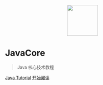 <div align="center"><img width="100px" src="http://dunwu.test.upcdn.net/cs/others/zp.png"/></div>

# JavaCore

> Java 核心技术教程

[Java Tutorial](https://dunwu.github.io/java-tutorial/)
[开始阅读](README.md)
